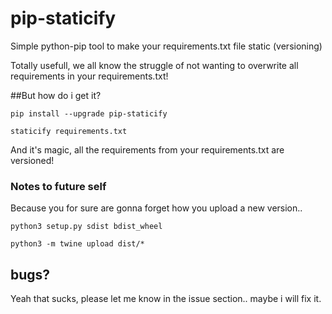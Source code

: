 # pip-staticify
Simple python-pip tool to make your requirements.txt file static (versioning)

Totally usefull, we all know the struggle of not wanting to overwrite all requirements in your requirements.txt!

##But how do i get it?

``pip install --upgrade pip-staticify``

``staticify requirements.txt``

And it's magic, all the requirements from your requirements.txt are versioned!


### Notes to future self
Because you for sure are gonna forget how you upload a new version..

`python3 setup.py sdist bdist_wheel`

`python3 -m twine upload dist/*`

## bugs?

Yeah that sucks, please let me know in the issue section.. maybe i will fix it.